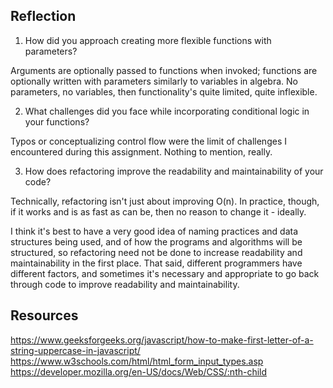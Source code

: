 ## Reflection

1.  How did you approach creating more flexible functions with parameters?

Arguments are optionally passed to functions when invoked; functions are optionally written with parameters similarly to variables in algebra.  No parameters, no variables, then functionality's quite limited, quite inflexible.

2.  What challenges did you face while incorporating conditional logic in your functions?

Typos or conceptualizing control flow were the limit of challenges I encountered during this assignment.  Nothing to mention, really.

3.  How does refactoring improve the readability and maintainability of your code?

Technically, refactoring isn't just about improving O(n).  In practice, though, if it works and is as fast as can be, then no reason to change it - ideally.

I think it's best to have a very good idea of naming practices and data structures being used, and of how the programs and algorithms will be structured, so refactoring need not be done to increase readability and maintainability in the first place.  That said, different programmers have different factors, and sometimes it's necessary and appropriate to go back through code to improve readability and maintainability.

## Resources

https://www.geeksforgeeks.org/javascript/how-to-make-first-letter-of-a-string-uppercase-in-javascript/
https://www.w3schools.com/html/html_form_input_types.asp
https://developer.mozilla.org/en-US/docs/Web/CSS/:nth-child